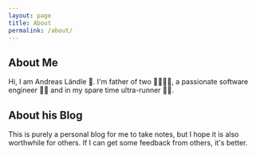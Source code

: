 ```yaml
---
layout: page
title: About
permalink: /about/
---
```


## About Me

Hi, I am Andreas Ländle 👋. I'm father of two 👨‍👩‍👦‍👦, a passionate software engineer 👨‍💻 and in my spare time ultra-runner 🏃‍♂️.

## About his Blog

This is purely a personal blog for me to take notes, but I hope it is also worthwhile for others. If I can get some feedback from others, it's better.